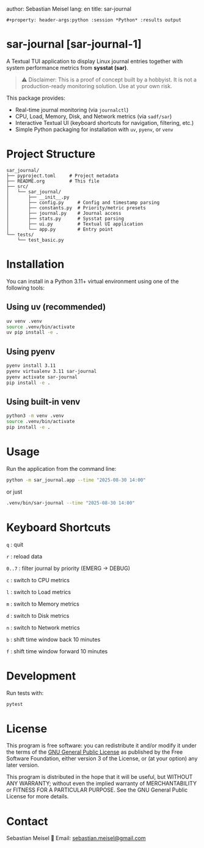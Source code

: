 author: Sebastian Meisel
lang: en
title: sar-journal

```{=org}
#+property: header-args:python :session *Python* :results output
```
# sar-journal [sar-journal-1]

A Textual TUI application to display Linux journal entries together with
system performance metrics from **sysstat (sar)**.

> ⚠️ Disclaimer: This is a proof of concept built by a hobbyist. It is
> not a production-ready monitoring solution. Use at your own risk.

This package provides:

-   Real-time journal monitoring (via `journalctl`)
-   CPU, Load, Memory, Disk, and Network metrics (via `sadf/sar`)
-   Interactive Textual UI (keyboard shortcuts for navigation,
    filtering, etc.)
-   Simple Python packaging for installation with `uv`, `pyenv`, or
    `venv`

# Project Structure

``` text
sar_journal/
├── pyproject.toml     # Project metadata
├── README.org         # This file
├── src/
│   └── sar_journal/
│       ├── __init__.py
│       ├── config.py     # Config and timestamp parsing
│       ├── constants.py  # Priority/metric presets
│       ├── journal.py    # Journal access
│       ├── stats.py      # Sysstat parsing
│       ├── ui.py         # Textual UI application
│       └── app.py        # Entry point
└── tests/
    └── test_basic.py
```

# Installation

You can install in a Python 3.11+ virtual environment using one of the
following tools:

## Using uv (recommended)

``` bash
uv venv .venv
source .venv/bin/activate
uv pip install -e .
```

## Using pyenv

``` bash
pyenv install 3.11
pyenv virtualenv 3.11 sar-journal
pyenv activate sar-journal
pip install -e .
```

## Using built-in venv

``` bash
python3 -m venv .venv
source .venv/bin/activate
pip install -e .
```

# Usage

Run the application from the command line:

``` bash
python -m sar_journal.app --time "2025-08-30 14:00"
```

or just

``` bash
.venv/bin/sar-journal --time "2025-08-30 14:00"
```

# Keyboard Shortcuts

`q`
:   quit

`r`
:   reload data

`0..7`
:   filter journal by priority (EMERG → DEBUG)

`c`
:   switch to CPU metrics

`l`
:   switch to Load metrics

`m`
:   switch to Memory metrics

`d`
:   switch to Disk metrics

`n`
:   switch to Network metrics

`b`
:   shift time window back 10 minutes

`f`
:   shift time window forward 10 minutes

# Development

Run tests with:

``` bash
pytest
```

# License

This program is free software: you can redistribute it and/or modify it
under the terms of the [GNU General Public License](LICENSE) as
published by the Free Software Foundation, either version 3 of the
License, or (at your option) any later version.

This program is distributed in the hope that it will be useful, but
WITHOUT ANY WARRANTY; without even the implied warranty of
MERCHANTABILITY or FITNESS FOR A PARTICULAR PURPOSE. See the GNU General
Public License for more details.

# Contact

Sebastian Meisel 📧 Email: sebastian.meisel@gmail.com
